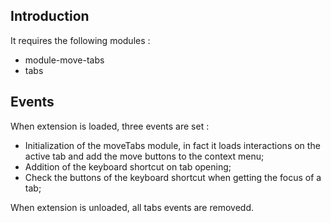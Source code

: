 Introduction
------------

It requires the following modules :

* module-move-tabs
* tabs


Events
------

When extension is loaded, three events are set :

* Initialization of the moveTabs module, in fact it loads interactions on the active tab and add the move buttons to the context menu;
* Addition of the keyboard shortcut on tab opening;
* Check the buttons of the keyboard shortcut when getting the focus of a tab;

When extension is unloaded, all tabs events are removedd.